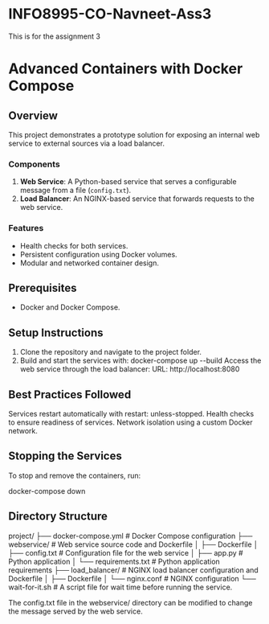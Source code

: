 # INFO8995-CO-Navneet-Ass3
This is for the assignment 3 
# Advanced Containers with Docker Compose

## Overview
This project demonstrates a prototype solution for exposing an internal web service to external sources via a load balancer.

### Components
1. **Web Service**: A Python-based service that serves a configurable message from a file (`config.txt`).
2. **Load Balancer**: An NGINX-based service that forwards requests to the web service.

### Features
- Health checks for both services.
- Persistent configuration using Docker volumes.
- Modular and networked container design.

## Prerequisites
- Docker and Docker Compose.

## Setup Instructions
1. Clone the repository and navigate to the project folder.
2. Build and start the services with:
    docker-compose up --build
Access the web service through the load balancer:
URL: http://localhost:8080

## Best Practices Followed
Services restart automatically with restart: unless-stopped.
Health checks to ensure readiness of services.
Network isolation using a custom Docker network.
## Stopping the Services
To stop and remove the containers, run:

docker-compose down

## Directory Structure

project/
├── docker-compose.yml    # Docker Compose configuration
├── webservice/           # Web service source code and Dockerfile
│   ├── Dockerfile
│   ├── config.txt        # Configuration file for the web service
│   ├── app.py            # Python application
│   └── requirements.txt  # Python application requirements
├── load_balancer/        # NGINX load balancer configuration and Dockerfile
│   ├── Dockerfile
│   └── nginx.conf        # NGINX configuration
    └── wait-for-it.sh    # A script file for wait time before running the service.

The config.txt file in the webservice/ directory can be modified to change the message served by the web service.
